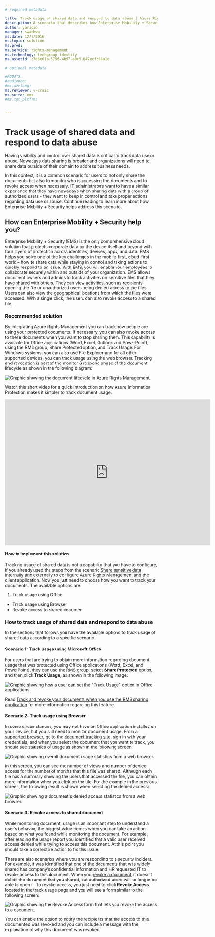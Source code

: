```yaml
---
# required metadata

title: Track usage of shared data and respond to data abuse | Azure Rights Management
description: A scenario that describes how Enterprise Mobility + Security can be used to track usage of shared data and respond to data abuse by leveraging Azure Rights Management capabilities.
author: yuridio
manager: swadhwa
ms.date: 12/7/2016
ms.topic: solution
ms.prod:
ms.service: rights-management
ms.technology: techgroup-identity
ms.assetid: c7e6e01a-5796-4bd7-a0c5-847ecfc08a1e

# optional metadata

#ROBOTS:
#audience:
#ms.devlang:
ms.reviewer: v-craic
ms.suite: ems
#ms.tgt_pltfrm:


---
```


# Track usage of shared data and respond to data abuse

Having visibility and control over shared data is critical to track data use or abuse. Nowadays data sharing is broader and organizations will need to share data outside of their domain to address business needs.

In this context, it is a common scenario for users to not only share the documents but also to monitor who is accessing the documents and to revoke access when necessary. IT administrators want to have a similar experience that they have nowadays when sharing data with a group of authorized users - they want to keep in control and take proper actions regarding data use or abuse. Continue reading to learn more about how Enterprise Mobility + Security helps address this scenario.

## How can Enterprise Mobility + Security help you?
Enterprise Mobility + Security (EMS) is the only comprehensive cloud solution that protects corporate data on the device itself and beyond with four layers of protection across identities, devices, apps, and data. EMS helps you solve one of the key challenges in the mobile-first, cloud-first world – how to share data while staying in control and taking actions to quickly respond to an issue. With EMS, you will enable your employees to collaborate securely within and outside of your organization. EMS allows document owners and admins to track activities on sensitive files that they have shared with others. They can view activities, such as recipients opening the file or unauthorized users being denied access to the files. Users can also view the geographical locations from which the files were accessed. With a single click, the users can also revoke access to a shared file.

### Recommended solution
By integrating Azure Rights Management you can track how people are using your protected documents. If necessary, you can also revoke access to these documents when you want to stop sharing them. This capability is available for Office applications (Word, Excel, Outlook and PowerPoint), using the RMS group, Share Protected option, and Track Usage. For Windows systems, you can also use File Explorer and for all other supported devices, you can track usage using the web browser. Tracking and revocation is part of the monitor & respond phase of the document lifecycle as shown in the following diagram:

![Graphic showing the document lifecycle in Azure Rights Management.](./media/infoprotect-track-usage-scenario/infoprotect-track-usage-scenario-fig1.png)

Watch this short video for a quick introduction on how Azure Information Protection makes it simpler to track document usage.

<iframe width="675" height="480" src="https://sec.ch9.ms/ch9/76ac/35499c0a-859c-4a3e-9a5c-fa4e5d0e76ac/AzureRMSDocumentTrackingandRevocation_high.mp4 " frameborder="0" allowfullscreen></iframe>

#### How to implement this solution
Tracking usage of shared data is not a capability that you have to configure, if you already used the steps from the scenario [Share sensitive data internally](https://docs.microsoft.com/enterprise-mobility-security/solutions/share-sensitive-data) and externally  to configure Azure Rights Management and the client application. Now you just need to choose how you want to track your documents. The available options are:

1. Track usage using Office
- Track usage using Browser
- Revoke access to shared document

### How to track usage of shared data and respond to data abuse
In the sections that follows you have the available options to track usage of shared data according to a specific scenario.

#### Scenario 1: Track usage using Microsoft Office
For users that are trying to obtain more information regarding document usage that was protected using Office applications (Word, Excel, and PowerPoint), they can use the RMS group, select **Share Protected** option, and then click **Track Usage**, as shown in the following image:

![Graphic showing how a user can set the "Track Usage" option in Office applications.](./media/infoprotect-track-usage-scenario/infoprotect-track-usage-scenario-fig2.png)

Read [Track and revoke your documents when you use the RMS sharing application](https://docs.microsoft.com/information-protection/rms-client/sharing-app-track-revoke) for more information regarding this feature.

#### Scenario 2: Track usage using Browser
In some circumstances, you may not have an Office application installed on your device, but you still need to monitor document usage. From a [supported browser](https://docs.microsoft.com/rights-management/rms-client/sharing-app-track-revoke), go to the [document tracking site](http://go.microsoft.com/fwlink/?LinkId=529562), sign in with your credentials, and when you select the document that you want to track, you should see statistics of usage as shown in the following screen:

![Graphic showing overall document usage statistics from a web browser.](./media/infoprotect-track-usage-scenario/infoprotect-track-usage-scenario-fig3.png)

In this screen, you can see the number of views and number of denied access for the number of months that this file was shared. Although each tile has a summary showing the users that accessed the file, you can obtain more information when you click on the tile. For the example in the previous screen, the following result is shown when selecting the denied access:

![Graphic showing a document's denied access statistics from a web browser.](./media/infoprotect-track-usage-scenario/infoprotect-track-usage-scenario-fig4.png)

#### Scenario 3: Revoke access to shared document

While monitoring document, usage is an important step to understand a user’s behavior, the biggest value comes when you can take an action based on what you found while monitoring the document. For example, after reading the usage report you identified that a valid user received access denied while trying to access this document. At this point you should take a corrective action to fix this issue.

There are also scenarios where you are responding to a security incident. For example, it was identified that one of the documents that was widely shared has company’s confidential information and HR requested IT to revoke access to this document. When you [revoke a document](https://docs.microsoft.com/rights-management/rms-client/sharing-app-track-revoke), it doesn't delete the document that you shared, but authorized users will no longer be able to open it. To revoke access, you just need to click **Revoke Access**, located in the track usage page and you will see a form similar to the following screen:

![Graphic showing the Revoke Access form that lets you revoke the access to a document.](./media/infoprotect-track-usage-scenario/infoprotect-track-usage-scenario-fig5.png)

You can enable the option to notify the recipients that the access to this documented was revoked and you can include a message with the explanation of why this document was revoked.
